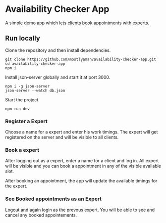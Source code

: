 # Availability Checker App
A simple demo app which lets clients book appointments with experts.

## Run locally
Clone the repository and then install dependencies.
```
git clone https://github.com/mostlyaman/availability-checker-app.git
cd availability-checker-app
npm i 
```
Install json-server globally and start it at port 3000.
```
npm i -g json-server
json-server --watch db.json
```
Start the project.
```
npm run dev
```
### Register a Expert
Choose a name for a expert and enter his work timings. The expert will get registered on the server and will be visible to all clients.

### Book a expert
After logging out as a expert, enter a name for a client and log in. All expert will be visible and you can book a appointment in any of the visible available slot.

After booking an appointment, the app will update the available timings for the expert.

### See Booked appointments as an Expert
Logout and again login as the prevous expert. You will be able to see and cancel any booked appointements.
